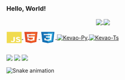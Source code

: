 ### Hello, World!

<div align="center">
<a href="https://github.com/kevaosz">
  <img align="center" height="150em" src="https://github-readme-stats.vercel.app/api?username=kevaosz&show_icons=true&theme=dark&include_all_commits=true&count_private=true"/>
  <img align="center" height="150em" src="https://github-readme-stats.vercel.app/api/top-langs/?username=kevaosz&layout=compact&langs_count=7&theme=dark"/>
</div>


<div style="display: inline_block"><br>
  <img align="center" alt="Kevao-Js" height="30" width="40" src="https://raw.githubusercontent.com/devicons/devicon/master/icons/javascript/javascript-plain.svg">
  <img align="center" alt="Kevao-HTML" height="30" width="40" src="https://raw.githubusercontent.com/devicons/devicon/master/icons/html5/html5-original.svg">
  <img align="center" alt="Kevao-CSS" height="30" width="40" src="https://raw.githubusercontent.com/devicons/devicon/master/icons/css3/css3-original.svg">
  <img align="center" alt="Kevao-Py" height="35" width="45" src="https://cdn.jsdelivr.net/gh/devicons/devicon/icons/python/python-original.svg" />
  <img align="center" alt="Kevao-Ts" height="30" width="40" src="https://unpkg.com/simple-icons@9.16.1/icons/typescript.svg" />
</div>

##

<div>
  <a href="https://www.youtube.com/channel/UCmmHUVQW8VKRHZqrJAQ2XpQ" target="_blank"><img src="https://img.shields.io/badge/YouTube-FF0000?style=for-the-badge&logo=youtube&logoColor=white" target="_blank"></a>
  <a href="https://www.instagram.com/kevynnndias/" target="_blank"><img src="https://img.shields.io/badge/-Instagram-%23E4405F?style=for-the-badge&logo=instagram&logoColor=white" target="_blank"></a>
  <a href = "mailto:kevynandrade007@gmail.com"><img src="https://img.shields.io/badge/-Gmail-%23333?style=for-the-badge&logo=gmail&logoColor=white" target="_blank"></a>
</div>

  ![Snake animation](https://github.com/kevaosz/kevaosz/blob/output/github-contribution-grid-snake.svg)
